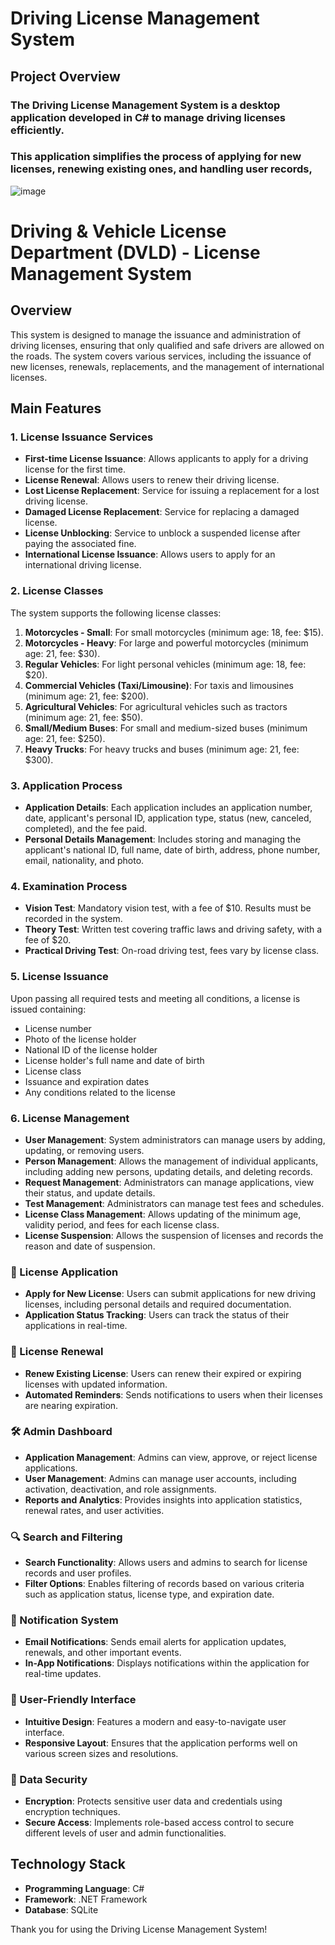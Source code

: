 # Driving License Management System

## Project Overview
### The Driving License Management System is a desktop application developed in C# to manage driving licenses efficiently. 
### This application simplifies the process of applying for new licenses, renewing existing ones, and handling user records, 

![image](https://github.com/user-attachments/assets/4475ecec-b319-4b56-8395-8568307a5a2a)

# Driving & Vehicle License Department (DVLD) - License Management System

## Overview
This system is designed to manage the issuance and administration of driving licenses, ensuring that only qualified and safe drivers are allowed on the roads. The system covers various services, including the issuance of new licenses, renewals, replacements, and the management of international licenses.

## Main Features

### 1. License Issuance Services
- **First-time License Issuance**: Allows applicants to apply for a driving license for the first time.
- **License Renewal**: Allows users to renew their driving license.
- **Lost License Replacement**: Service for issuing a replacement for a lost driving license.
- **Damaged License Replacement**: Service for replacing a damaged license.
- **License Unblocking**: Service to unblock a suspended license after paying the associated fine.
- **International License Issuance**: Allows users to apply for an international driving license.

### 2. License Classes
The system supports the following license classes:
1. **Motorcycles - Small**: For small motorcycles (minimum age: 18, fee: $15).
2. **Motorcycles - Heavy**: For large and powerful motorcycles (minimum age: 21, fee: $30).
3. **Regular Vehicles**: For light personal vehicles (minimum age: 18, fee: $20).
4. **Commercial Vehicles (Taxi/Limousine)**: For taxis and limousines (minimum age: 21, fee: $200).
5. **Agricultural Vehicles**: For agricultural vehicles such as tractors (minimum age: 21, fee: $50).
6. **Small/Medium Buses**: For small and medium-sized buses (minimum age: 21, fee: $250).
7. **Heavy Trucks**: For heavy trucks and buses (minimum age: 21, fee: $300).

### 3. Application Process
- **Application Details**: Each application includes an application number, date, applicant's personal ID, application type, status (new, canceled, completed), and the fee paid.
- **Personal Details Management**: Includes storing and managing the applicant's national ID, full name, date of birth, address, phone number, email, nationality, and photo.

### 4. Examination Process
- **Vision Test**: Mandatory vision test, with a fee of $10. Results must be recorded in the system.
- **Theory Test**: Written test covering traffic laws and driving safety, with a fee of $20.
- **Practical Driving Test**: On-road driving test, fees vary by license class.

### 5. License Issuance
Upon passing all required tests and meeting all conditions, a license is issued containing:
- License number
- Photo of the license holder
- National ID of the license holder
- License holder's full name and date of birth
- License class
- Issuance and expiration dates
- Any conditions related to the license

### 6. License Management
- **User Management**: System administrators can manage users by adding, updating, or removing users.
- **Person Management**: Allows the management of individual applicants, including adding new persons, updating details, and deleting records.
- **Request Management**: Administrators can manage applications, view their status, and update details.
- **Test Management**: Administrators can manage test fees and schedules.
- **License Class Management**: Allows updating of the minimum age, validity period, and fees for each license class.
- **License Suspension**: Allows the suspension of licenses and records the reason and date of suspension.


### 🚗 License Application
- **Apply for New License**: Users can submit applications for new driving licenses, including personal details and required documentation.
- **Application Status Tracking**: Users can track the status of their applications in real-time.

### 🔄 License Renewal
- **Renew Existing License**: Users can renew their expired or expiring licenses with updated information.
- **Automated Reminders**: Sends notifications to users when their licenses are nearing expiration.

### 🛠️ Admin Dashboard
- **Application Management**: Admins can view, approve, or reject license applications.
- **User Management**: Admins can manage user accounts, including activation, deactivation, and role assignments.
- **Reports and Analytics**: Provides insights into application statistics, renewal rates, and user activities.

### 🔍 Search and Filtering
- **Search Functionality**: Allows users and admins to search for license records and user profiles.
- **Filter Options**: Enables filtering of records based on various criteria such as application status, license type, and expiration date.

### 📧 Notification System
- **Email Notifications**: Sends email alerts for application updates, renewals, and other important events.
- **In-App Notifications**: Displays notifications within the application for real-time updates.

### 🎨 User-Friendly Interface
- **Intuitive Design**: Features a modern and easy-to-navigate user interface.
- **Responsive Layout**: Ensures that the application performs well on various screen sizes and resolutions.

### 🔐 Data Security
- **Encryption**: Protects sensitive user data and credentials using encryption techniques.
- **Secure Access**: Implements role-based access control to secure different levels of user and admin functionalities.

## Technology Stack
- **Programming Language**: C#
- **Framework**: .NET Framework
- **Database**: SQLite 


Thank you for using the Driving License Management System!

